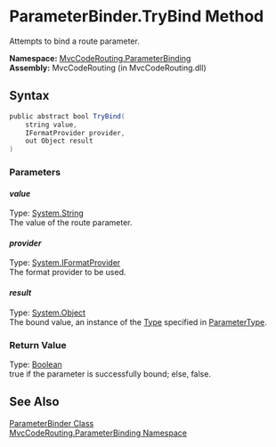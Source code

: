ParameterBinder.TryBind Method
==============================
Attempts to bind a route parameter.

**Namespace:** [MvcCodeRouting.ParameterBinding][1]  
**Assembly:** MvcCodeRouting (in MvcCodeRouting.dll)

Syntax
------

```csharp
public abstract bool TryBind(
	string value,
	IFormatProvider provider,
	out Object result
)
```

### Parameters

#### *value*
Type: [System.String][2]  
The value of the route parameter.

#### *provider*
Type: [System.IFormatProvider][3]  
The format provider to be used.

#### *result*
Type: [System.Object][4]  
The bound value, an instance of the [Type][5] specified in [ParameterType][6].

### Return Value
Type: [Boolean][7]  
true if the parameter is successfully bound; else, false.

See Also
--------
[ParameterBinder Class][8]  
[MvcCodeRouting.ParameterBinding Namespace][1]  

[1]: ../README.md
[2]: http://msdn.microsoft.com/en-us/library/s1wwdcbf
[3]: http://msdn.microsoft.com/en-us/library/efh2ww9y
[4]: http://msdn.microsoft.com/en-us/library/e5kfa45b
[5]: http://msdn.microsoft.com/en-us/library/42892f65
[6]: ParameterType.md
[7]: http://msdn.microsoft.com/en-us/library/a28wyd50
[8]: README.md